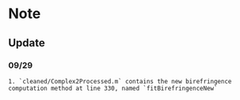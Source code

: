 # Note

## Update

### 09/29 
    1. `cleaned/Complex2Processed.m` contains the new birefringence computation method at line 330, named `fitBirefringenceNew`